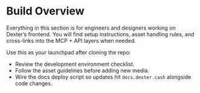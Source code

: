 # Build Overview

Everything in this section is for engineers and designers working on Dexter’s frontend. You will find setup instructions, asset handling rules, and cross-links into the MCP + API layers when needed.

Use this as your launchpad after cloning the repo:
- Review the development environment checklist.
- Follow the asset guidelines before adding new media.
- Wire the docs deploy script so updates hit `docs.dexter.cash` alongside code changes.

